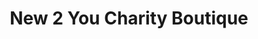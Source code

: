 ---
title: "New 2 You Charity Boutique"
url: /rosslare/new-2-you-charity-boutique/
shop: charity
---